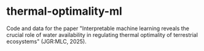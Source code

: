 # thermal-optimality-ml
Code and data for the paper "Interpretable machine learning reveals the crucial role of water availability in regulating thermal optimality of terrestrial ecosystems" (JGR:MLC, 2025).
